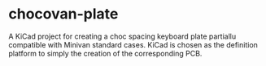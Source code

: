 # chocovan-plate
 A KiCad project for creating a choc spacing keyboard plate partiallu compatible with Minivan standard cases. KiCad is chosen as the definition platform to simply the creation of the corresponding PCB.
